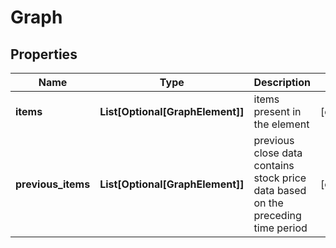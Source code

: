 # Graph


## Properties

| Name | Type | Description | Notes |
|------------ | ------------- | ------------- | -------------|
**items** | **List[Optional[GraphElement]]** | items present in the element |[optional]|
**previous_items** | **List[Optional[GraphElement]]** | previous close data<br>contains stock price data based on the preceding time period |[optional]|